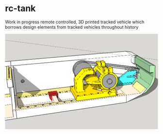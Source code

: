 # rc-tank

Work in progress remote controlled, 3D printed tracked vehicle which borrows design elements from tracked vehicles throughout history


![Work in progress](wip.png?raw=true "Work in progress")
